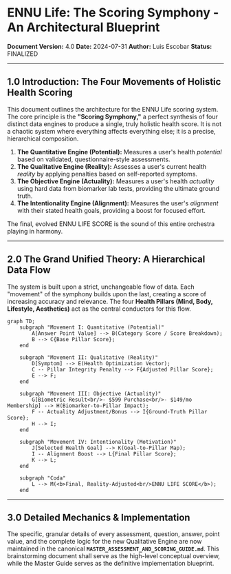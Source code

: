 # ENNU Life: The Scoring Symphony - An Architectural Blueprint

**Document Version:** 4.0
**Date:** 2024-07-31
**Author:** Luis Escobar
**Status:** FINALIZED

---

## 1.0 Introduction: The Four Movements of Holistic Health Scoring

This document outlines the architecture for the ENNU Life scoring system. The core principle is the **"Scoring Symphony,"** a perfect synthesis of four distinct data engines to produce a single, truly holistic health score. It is not a chaotic system where everything affects everything else; it is a precise, hierarchical composition.

1.  **The Quantitative Engine (Potential):** Measures a user's health *potential* based on validated, questionnaire-style assessments.
2.  **The Qualitative Engine (Reality):** Assesses a user's current health *reality* by applying penalties based on self-reported symptoms.
3.  **The Objective Engine (Actuality):** Measures a user's health *actuality* using hard data from biomarker lab tests, providing the ultimate ground truth.
4.  **The Intentionality Engine (Alignment):** Measures the user's *alignment* with their stated health goals, providing a boost for focused effort.

The final, evolved ENNU LIFE SCORE is the sound of this entire orchestra playing in harmony.

---

## 2.0 The Grand Unified Theory: A Hierarchical Data Flow

The system is built upon a strict, unchangeable flow of data. Each "movement" of the symphony builds upon the last, creating a score of increasing accuracy and relevance. The four **Health Pillars (Mind, Body, Lifestyle, Aesthetics)** act as the central conductors for this flow.

```mermaid
graph TD;
    subgraph "Movement I: Quantitative (Potential)"
        A[Answer Point Value] --> B(Category Score / Score Breakdown);
        B --> C{Base Pillar Score};
    end

    subgraph "Movement II: Qualitative (Reality)"
        D[Symptom] --> E(Health Optimization Vector);
        C -- Pillar Integrity Penalty --> F{Adjusted Pillar Score};
        E --> F;
    end

    subgraph "Movement III: Objective (Actuality)"
        G[Biometric Result<br/>- $599 Purchase<br/>- $149/mo Membership] --> H(Biomarker-to-Pillar Impact);
        F -- Actuality Adjustment/Bonus --> I{Ground-Truth Pillar Score};
        H --> I;
    end

    subgraph "Movement IV: Intentionality (Motivation)"
        J[Selected Health Goal] --> K(Goal-to-Pillar Map);
        I -- Alignment Boost --> L{Final Pillar Score};
        K --> L;
    end

    subgraph "Coda"
        L --> M(<b>Final, Reality-Adjusted<br/>ENNU LIFE SCORE</b>);
    end
```

---

## 3.0 Detailed Mechanics & Implementation

The specific, granular details of every assessment, question, answer, point value, and the complete logic for the new Qualitative Engine are now maintained in the canonical **`MASTER_ASSESSMENT_AND_SCORING_GUIDE.md`**. This brainstorming document shall serve as the high-level conceptual overview, while the Master Guide serves as the definitive implementation blueprint. 